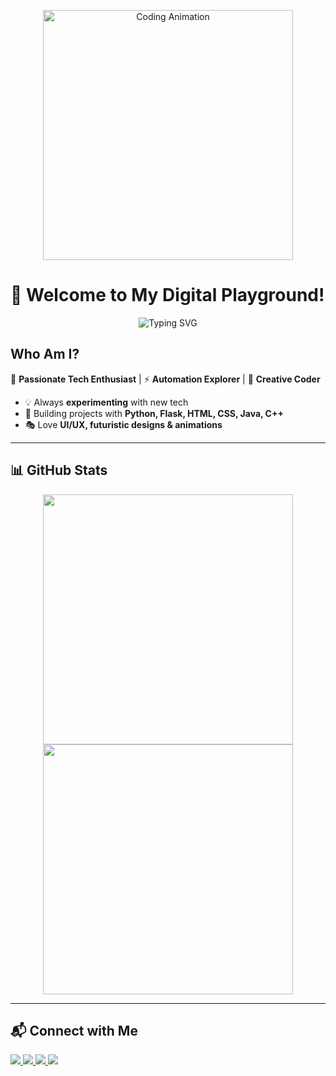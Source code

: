 <p align="center">
  <img src="https://media.giphy.com/media/qgQUggAC3Pfv687qPC/giphy.gif" width="400" alt="Coding Animation">
</p>

# 🌿 Welcome to My Digital Playground!  
<p align="center">
  <img src="https://readme-typing-svg.herokuapp.com?font=Fira+Code&pause=1000&color=FFB400&center=true&width=435&lines=Coding+is+an+Art!;Innovation+Meets+Creativity!" alt="Typing SVG">
</p>

## Who Am I?  
🎯 **Passionate Tech Enthusiast** | ⚡ **Automation Explorer** | 🎨 **Creative Coder**

- 💡 Always **experimenting** with new tech  
- 🚀 Building projects with **Python, Flask, HTML, CSS, Java, C++**  
- 🎭 Love **UI/UX, futuristic designs & animations**  

---  
## 📊 GitHub Stats
<p align="center">
  <img src="https://github-readme-stats.vercel.app/api?username=PIYUSH-108-SOLANKI&show_icons=true&theme=radical" width="400">
  <img src="https://github-readme-streak-stats.herokuapp.com/?user=PIYUSH-108-SOLANKI&theme=radical" width="400">
</p>

---  
## 📬 Connect with Me
<p align="left">
  <a href="https://github.com/PIYUSH-108-SOLANKI" target="_blank">
    <img src="https://img.shields.io/badge/GitHub-171515?style=for-the-badge&logo=github&logoColor=white">
  </a>
  <a href="https://www.linkedin.com/in/piyush-solanki-69068526b/" target="_blank">
    <img src="https://img.shields.io/badge/LinkedIn-0A66C2?style=for-the-badge&logo=linkedin&logoColor=white">
  </a>
  <a href="https://www.instagram.com/piyush_solanki108" target="_blank">
    <img src="https://img.shields.io/badge/Instagram-E4405F?style=for-the-badge&logo=instagram&logoColor=white">
  </a>
  <a href="mailto:piyushsolanki1916@gmail.com" target="_blank">
    <img src="https://img.shields.io/badge/Email-D14836?style=for-the-badge&logo=gmail&logoColor=white">
  </a>
</p>
